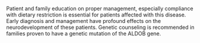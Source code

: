 Patient and family education on proper management, especially compliance with dietary restriction is essential for patients affected with this disease. Early diagnosis and management have profound effects on the neurodevelopment of these patients. Genetic counseling is recommended in families proven to have a genetic mutation of the ALDOB gene.